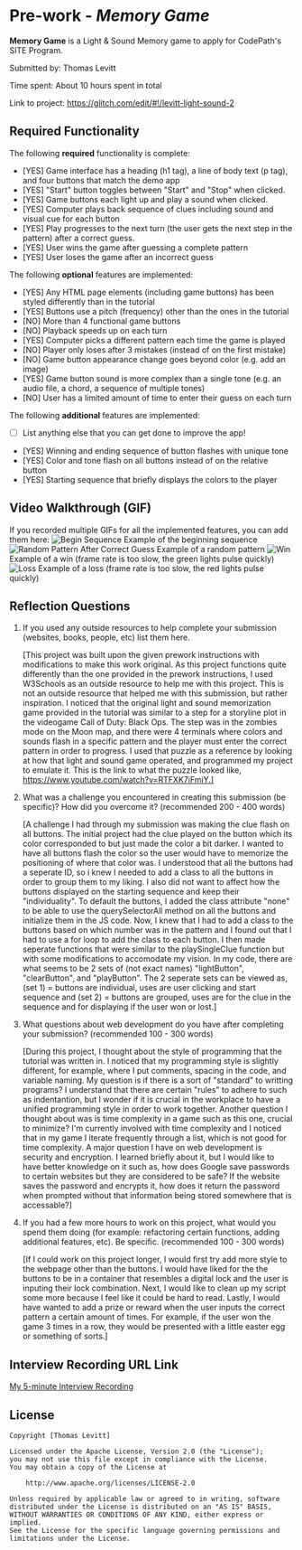 # Pre-work - _Memory Game_

**Memory Game** is a Light & Sound Memory game to apply for CodePath's SITE Program.

Submitted by: Thomas Levitt

Time spent: About 10 hours spent in total

Link to project: https://glitch.com/edit/#!/levitt-light-sound-2

## Required Functionality

The following **required** functionality is complete:

- [YES] Game interface has a heading (h1 tag), a line of body text (p tag), and four buttons that match the demo app
- [YES] "Start" button toggles between "Start" and "Stop" when clicked.
- [YES] Game buttons each light up and play a sound when clicked.
- [YES] Computer plays back sequence of clues including sound and visual cue for each button
- [YES] Play progresses to the next turn (the user gets the next step in the pattern) after a correct guess.
- [YES] User wins the game after guessing a complete pattern
- [YES] User loses the game after an incorrect guess

The following **optional** features are implemented:

- [YES] Any HTML page elements (including game buttons) has been styled differently than in the tutorial
- [YES] Buttons use a pitch (frequency) other than the ones in the tutorial
- [NO] More than 4 functional game buttons
- [NO] Playback speeds up on each turn
- [YES] Computer picks a different pattern each time the game is played
- [NO] Player only loses after 3 mistakes (instead of on the first mistake)
- [NO] Game button appearance change goes beyond color (e.g. add an image)
- [YES] Game button sound is more complex than a single tone (e.g. an audio file, a chord, a sequence of multiple tones)
- [NO] User has a limited amount of time to enter their guess on each turn

The following **additional** features are implemented:

- [ ] List anything else that you can get done to improve the app!

* [YES] Winning and ending sequence of button flashes with unique tone
* [YES] Color and tone flash on all buttons instead of on the relative button
* [YES] Starting sequence that briefly displays the colors to the player

## Video Walkthrough (GIF)

If you recorded multiple GIFs for all the implemented features, you can add them here:
![Begin Sequence](https://cdn.glitch.global/c2e602ee-9609-4724-9ff4-12383892a39c/BeginSequence.gif?v=1648604400056) Example of the beginning sequence
![Random Pattern After Correct Guess](https://cdn.glitch.global/c2e602ee-9609-4724-9ff4-12383892a39c/RandomPattern.gif?v=1648604478864) Example of a random pattern
![Win](https://cdn.glitch.global/c2e602ee-9609-4724-9ff4-12383892a39c/Win.gif?v=1648604519283)  Example of a win (frame rate is too slow, the green lights pulse quickly)
![Loss](https://cdn.glitch.global/c2e602ee-9609-4724-9ff4-12383892a39c/Loss.gif?v=1648604514694) Example of a loss (frame rate is too slow, the red lights pulse quickly)

## Reflection Questions

1. If you used any outside resources to help complete your submission (websites, books, people, etc) list them here.
   
     [This project was built upon the given prework instructions with modifications to make this work original.
     As this project functions quite differently than the one provided in the prework instructions, I used
     W3Schools as an outside resource to help me with this project. This is not an outside resource that helped me with this submission,
     but rather inspiration. I noticed that the original light and sound memorization game provided in the tutorial was similar to a step
     for a storyline plot in the videogame Call of Duty: Black Ops. The step was in the zombies mode on the Moon map, and there were 4 terminals where colors and sounds
     flash in a specific pattern and the player must enter the correct pattern in order to progress. I used that puzzle as a reference by
     looking at how that light and sound game operated, and programmed my project to emulate it. This is the link to what the puzzle looked like, 
     https://www.youtube.com/watch?v=RTFXK7iFmiY.]

2. What was a challenge you encountered in creating this submission (be specific)? How did you overcome it? (recommended 200 - 400 words)
   
     [A challenge I had through my submission was making the clue flash on all buttons. The initial project had the clue played on the button which its color
     corresponded to but just made the color a bit darker. I wanted to have all buttons flash the color so the user would have to memorize the positioning
     of where that color was. I understood that all the buttons had a seperate ID, so i knew I needed to add a class to all the buttons in order to group them
     to my liking. I also did not want to affect how the buttons displayed on the starting sequence and keep their "individuality".
     To default the buttons, I added the class attribute "none" to be able to use the querySelectorAll method on all the buttons and initialize them in
     the JS code. Now, I knew that I had to add a class to the buttons based on which number was in the pattern and I found out that I had to use a for loop to add
     the class to each button. I then made seperate functions that were similar to the playSingleClue function but with some modifications to accomodate my vision.
     In my code, there are what seems to be 2 sets of (not exact names) "lightButton", "clearButton", and "playButton". The 2 seperate sets can be viewed as,
     (set 1) = buttons are individual, uses are user clicking and start sequence and (set 2) = buttons are grouped, uses are for the clue in the sequence and
     for displaying if the user won or lost.]

3. What questions about web development do you have after completing your submission? (recommended 100 - 300 words)
   
     [During this project, I thought about the style of programming that the tutorial was written in. I noticed that my programming style is 
     slightly different, for example, where I put comments, spacing in the code, and variable naming. My question is if there is a sort of "standard" to writting programs?
     I understand that there are certain "rules" to adhere to such as indentantion, but I wonder if it is crucial in the workplace to have a unified programming style in order
     to work together. Another question I thought about was is time complexity in a game such as this one, crucial to minimize? I'm currently involved with time complexity
     and I noticed that in my game I iterate frequently through a list, which is not good for time complexity. A major question I have on web development is security and encryption.
     I learned briefly about it, but I would like to have better knowledge on it such as, how does Google save passwords to certain websites but they are considered to be safe? If the
     website saves the password and encrypts it, how does it return the password when prompted without that information being stored somewhere that is accessable?]

4. If you had a few more hours to work on this project, what would you spend them doing (for example: refactoring certain functions, adding additional features, etc). Be specific. (recommended 100 - 300 words)
   
     [If I could work on this project longer, I would first try add more style to the webpage other than the buttons. I would have liked for the the buttons to be in a container
     that resembles a digital lock and the user is inputing their lock combination. Next, I would like to clean up my script some more because I feel like it could be hard to 
     read. Lastly, I would have wanted to add a prize or reward when the user inputs the correct pattern a certain amount of times. For example, if the user won the game 3 times in a row,
     they would be presented with a little easter egg or something of sorts.]

## Interview Recording URL Link

[My 5-minute Interview Recording](your-link-here)

## License

    Copyright [Thomas Levitt]

    Licensed under the Apache License, Version 2.0 (the "License");
    you may not use this file except in compliance with the License.
    You may obtain a copy of the License at

        http://www.apache.org/licenses/LICENSE-2.0

    Unless required by applicable law or agreed to in writing, software
    distributed under the License is distributed on an "AS IS" BASIS,
    WITHOUT WARRANTIES OR CONDITIONS OF ANY KIND, either express or implied.
    See the License for the specific language governing permissions and
    limitations under the License.
